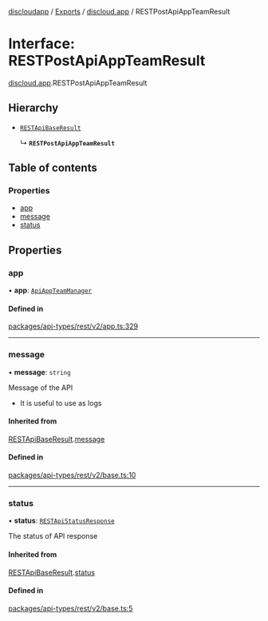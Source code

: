 [discloudapp](../README.md) / [Exports](../modules.md) / [discloud.app](../modules/discloud_app.md) / RESTPostApiAppTeamResult

# Interface: RESTPostApiAppTeamResult

[discloud.app](../modules/discloud_app.md).RESTPostApiAppTeamResult

## Hierarchy

- [`RESTApiBaseResult`](discloud_app.RESTApiBaseResult.md)

  ↳ **`RESTPostApiAppTeamResult`**

## Table of contents

### Properties

- [app](discloud_app.RESTPostApiAppTeamResult.md#app)
- [message](discloud_app.RESTPostApiAppTeamResult.md#message)
- [status](discloud_app.RESTPostApiAppTeamResult.md#status)

## Properties

### app

• **app**: [`ApiAppTeamManager`](discloud_app.ApiAppTeamManager.md)

#### Defined in

[packages/api-types/rest/v2/app.ts:329](https://github.com/discloud/discloud.app/blob/9c516a5/packages/api-types/rest/v2/app.ts#L329)

___

### message

• **message**: `string`

Message of the API
- It is useful to use as logs

#### Inherited from

[RESTApiBaseResult](discloud_app.RESTApiBaseResult.md).[message](discloud_app.RESTApiBaseResult.md#message)

#### Defined in

[packages/api-types/rest/v2/base.ts:10](https://github.com/discloud/discloud.app/blob/9c516a5/packages/api-types/rest/v2/base.ts#L10)

___

### status

• **status**: [`RESTApiStatusResponse`](../modules/discloud_app.md#restapistatusresponse)

The status of API response

#### Inherited from

[RESTApiBaseResult](discloud_app.RESTApiBaseResult.md).[status](discloud_app.RESTApiBaseResult.md#status)

#### Defined in

[packages/api-types/rest/v2/base.ts:5](https://github.com/discloud/discloud.app/blob/9c516a5/packages/api-types/rest/v2/base.ts#L5)
